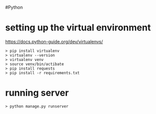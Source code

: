#Python

# setting up the virtual environment
https://docs.python-guide.org/dev/virtualenvs/

```
> pip install virtualenv
> virtualenv --version
> virtualenv venv
> source venv/bin/actibate
> pip install requests
> pip install -r requirements.txt
```

# running server
```
> python manage.py runserver
```